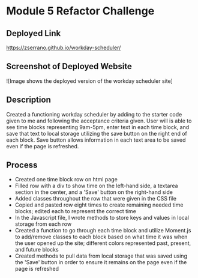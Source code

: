# Module 5 Refactor Challenge

## Deployed Link
https://zserrano.github.io/workday-scheduler/

## Screenshot of Deployed Website
![Image shows the deployed version of the workday scheduler site] 

## Description
Created a functioning workday scheduler by adding to the starter code given to me and following the acceptance criteria given.  User will is able to see time blocks representing 9am-5pm, enter text in each time block, and save that text to local storage utilizing the save button on the right end of each block.  Save button allows information in each text area to be saved even if the page is refreshed.  

## Process
- Created one time block row on html page 
- Filled row with a div to show time on the left-hand side, a textarea section in the center, and a 'Save' button on the right-hand side
- Added classes throughout the row that were given in the CSS file
- Copied and pasted row eight times to create remaining needed time blocks; edited each to represent the correct time
- In the Javascript file, I wrote methods to store keys and values in local storage from each row
- Created a function to go through each time block and utilize Moment.js to add/remove classes to each block based on what time it was when the user opened up the site; different colors represented past, present, and future blocks
- Created methods to pull data from local storage that was saved using the 'Save' button in order to ensure it remains on the page even if the page is refreshed

